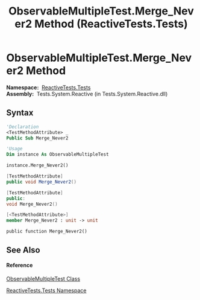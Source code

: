 ﻿---
title: ObservableMultipleTest.Merge_Never2 Method  (ReactiveTests.Tests)
TOCTitle: Merge_Never2 Method
ms:assetid: M:ReactiveTests.Tests.ObservableMultipleTest.Merge_Never2
ms:mtpsurl: https://msdn.microsoft.com/en-us/library/reactivetests.tests.observablemultipletest.merge_never2(v=VS.103)
ms:contentKeyID: 36618933
ms.date: 06/28/2011
mtps_version: v=VS.103
f1_keywords:
- ReactiveTests.Tests.ObservableMultipleTest.Merge_Never2
dev_langs:
- CSharp
- JScript
- VB
- FSharp
- c++
---

# ObservableMultipleTest.Merge\_Never2 Method

**Namespace:**  [ReactiveTests.Tests](hh289046\(v=vs.103\).md)  
**Assembly:**  Tests.System.Reactive (in Tests.System.Reactive.dll)

## Syntax

``` vb
'Declaration
<TestMethodAttribute> _
Public Sub Merge_Never2
```

``` vb
'Usage
Dim instance As ObservableMultipleTest

instance.Merge_Never2()
```

``` csharp
[TestMethodAttribute]
public void Merge_Never2()
```

``` c++
[TestMethodAttribute]
public:
void Merge_Never2()
```

``` fsharp
[<TestMethodAttribute>]
member Merge_Never2 : unit -> unit 
```

``` jscript
public function Merge_Never2()
```

## See Also

#### Reference

[ObservableMultipleTest Class](hh303586\(v=vs.103\).md)

[ReactiveTests.Tests Namespace](hh289046\(v=vs.103\).md)


